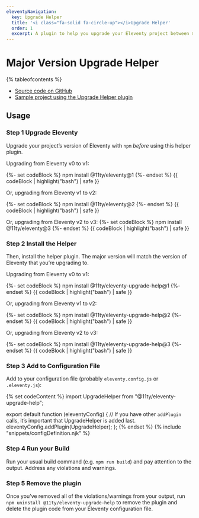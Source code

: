 ```yaml
---
eleventyNavigation:
  key: Upgrade Helper
  title: '<i class="fa-solid fa-circle-up"></i>Upgrade Helper'
  order: 1
  excerpt: A plugin to help you upgrade your Eleventy project between major version releases.
---
```


# Major Version Upgrade Helper

{% tableofcontents %}

- [Source code on GitHub](https://github.com/11ty/eleventy-upgrade-help)
- [Sample project using the Upgrade Helper plugin](https://github.com/11ty/demo-eleventy-upgrade-help)

## Usage

### <span class="numberflag"><span class="sr-only">Step</span> 1</span> Upgrade Eleventy

Upgrade your project’s version of Eleventy with `npm` _before_ using this helper plugin.

Upgrading from Eleventy v0 to v1:

{%- set codeBlock %}
npm install @11ty/eleventy@1
{%- endset %}
{{ codeBlock | highlight("bash") | safe }}

Or, upgrading from Eleventy v1 to v2:

{%- set codeBlock %}
npm install @11ty/eleventy@2
{%- endset %}
{{ codeBlock | highlight("bash") | safe }}

Or, upgrading from Eleventy v2 to v3:
{%- set codeBlock %}
npm install @11ty/eleventy@3
{%- endset %}
{{ codeBlock | highlight("bash") | safe }}

### <span class="numberflag"><span class="sr-only">Step</span> 2</span> Install the Helper

Then, install the helper plugin. The major version will match the version of Eleventy that you’re upgrading to.

Upgrading from Eleventy v0 to v1:

{%- set codeBlock %}
npm install @11ty/eleventy-upgrade-help@1
{%- endset %}
{{ codeBlock | highlight("bash") | safe }}

Or, upgrading from Eleventy v1 to v2:

{%- set codeBlock %}
npm install @11ty/eleventy-upgrade-help@2
{%- endset %}
{{ codeBlock | highlight("bash") | safe }}

Or, upgrading from Eleventy v2 to v3:

{%- set codeBlock %}
npm install @11ty/eleventy-upgrade-help@3
{%- endset %}
{{ codeBlock | highlight("bash") | safe }}

### <span class="numberflag"><span class="sr-only">Step</span> 3</span> Add to Configuration File

Add to your configuration file (probably `eleventy.config.js` or `.eleventy.js`):

{% set codeContent %}
import UpgradeHelper from "@11ty/eleventy-upgrade-help";

export default function (eleventyConfig) {
	// If you have other `addPlugin` calls, it’s important that UpgradeHelper is added last.
	eleventyConfig.addPlugin(UpgradeHelper);
};
{% endset %}
{% include "snippets/configDefinition.njk" %}

### <span class="numberflag"><span class="sr-only">Step</span> 4</span> Run your Build

Run your usual build command (e.g. `npm run build`) and pay attention to the output.
Address any violations and warnings.

### <span class="numberflag"><span class="sr-only">Step</span> 5</span> Remove the plugin

Once you’ve removed all of the violations/warnings from your output, run `npm uninstall @11ty/eleventy-upgrade-help` to remove the plugin and delete the plugin code from your Eleventy configuration file.
